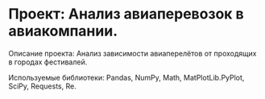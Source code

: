 # Проект: Анализ авиаперевозок в авиакомпании.

Описание проекта: Анализ зависимости авиаперелётов от проходящих в городах фестивалей.

Используемые библиотеки: Pandas, NumPy, Math, MatPlotLib.PyPlot, SciPy, Requests, Re.